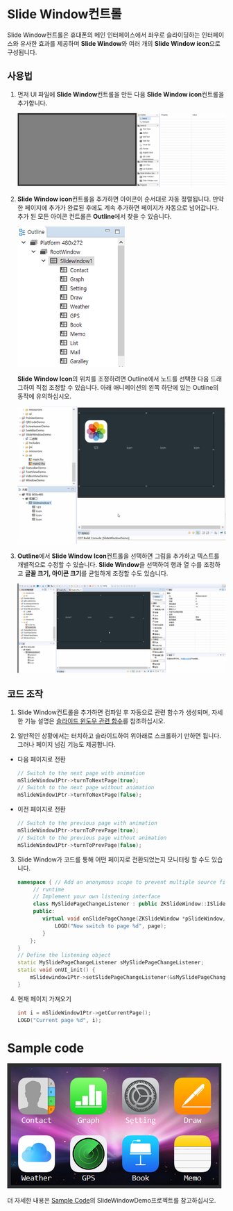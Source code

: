 # Slide Window컨트롤
Slide Window컨트롤은 휴대폰의 메인 인터페이스에서 좌우로 슬라이딩하는 인터페이스와 유사한 효과를 제공하며 **Slide Window**와 여러 개의 **Slide Window icon**으로 구성됩니다.

## 사용법
1. 먼저 UI 파일에 **Slide Window**컨트롤을 만든 다음 **Slide Window icon**컨트롤을 추가합니다.

   ![](assets/slidewindow/add_slidewindow.gif)

2. **Slide Window icon**컨트롤을 추가하면 아이콘이 순서대로 자동 정렬됩니다. 만약 한 페이지에 추가가 완료된 후에도 계속 추가하면 페이지가 자동으로 넘어갑니다. 추가 된 모든 아이콘 컨트롤은 **Outline**에서 찾을 수 있습니다. 

   ![](assets/slidewindow/outline.png)  

   **Slide Window Icon**의 위치를 조정하려면 Outline에서 노드를 선택한 다음 드래그하여 직접 조정할 수 있습니다. 아래 애니메이션의 왼쪽 하단에 있는 Outline의 동작에 유의하십시오.

   ![](assets/slidewindow/outline2.gif)

3. **Outline**에서 **Slide Window Icon**컨트롤을 선택하면 그림을 추가하고 텍스트를 개별적으로 수정할 수 있습니다. **Slide Window**을 선택하여 행과 열 수를 조정하고 **글꼴 크기, 아이콘 크기**를 균일하게 조정할 수도 있습니다.

   ![](assets/slidewindow/add_icon.gif)  

## 코드 조작  
1. Slide Window컨트롤을 추가하면 컴파일 후 자동으로 관련 함수가 생성되며, 자세한 기능 설명은 [슬라이드 윈도우 관련 함수](relation_function.md#slidewindow)를 참조하십시오.

2. 일반적인 상황에서는 터치하고 슬라이드하여 위아래로 스크롤하기 만하면 됩니다. 그러나 페이지 넘김 기능도 제공합니다.
  * 다음 페이지로 전환
    ```c++
    // Switch to the next page with animation
    mSlideWindow1Ptr->turnToNextPage(true);
    // Switch to the next page without animation
    mSlideWindow1Ptr->turnToNextPage(false);
    ```
  * 이전 페이지로 전환
    ```c++
    // Switch to the previous page with animation
    mSlideWindow1Ptr->turnToPrevPage(true);
    // Switch to the previous page without animation
    mSlideWindow1Ptr->turnToPrevPage(false);
    ```
3. Slide Window가 코드를 통해 어떤 페이지로 전환되었는지 모니터링 할 수도 있습니다. 
   ```c++
   namespace { // Add an anonymous scope to prevent multiple source files from defining the same class name and conflict at
        // runtime
        // Implement your own listening interface
        class MySlidePageChangeListener : public ZKSlideWindow::ISlidePageChangeListener {
        public:
           virtual void onSlidePageChange(ZKSlideWindow *pSlideWindow, int page) {
               LOGD("Now switch to page %d", page);
           }
       };
   }
   // Define the listening object
   static MySlidePageChangeListener sMySlidePageChangeListener;
   static void onUI_init() {
       mSlidewindow1Ptr->setSlidePageChangeListener(&sMySlidePageChangeListener);
   }
   ```
    
4. 현재 페이지 가져오기
   ```c++
   int i = mSlideWindow1Ptr->getCurrentPage();
   LOGD("Current page %d", i);
   ```

# Sample code

![](assets/slidewindow/preview.png)  

더 자세한 내용은 [Sample Code](demo_download.md#demo_download)의 SlideWindowDemo프로젝트를 참고하십시오.

